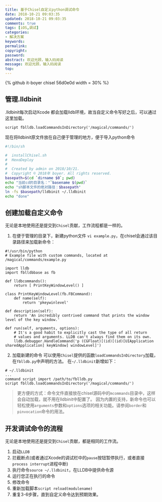 ```yaml
---
title: 基于Chisel自定义python调试命令
date: 2018-10-21 09:03:35
updated: 2018-10-21 09:03:35
comments: true
tags: [iOS,调试]
categories:
- 解决方案
keywords: 
permalink: 
copyright: 
password: 
abstract: 欢迎光顾，输入码阅读
message: 欢迎光顾，输入码阅读
top:   
---
```

<!--github库卡片-->
{% github it-boyer chisel 56d0e0d width = 30% %}
## 管理.lldbinit
.lldbinit每次启动Xcode 都会加载lldb环境，故当自定义命令写好之后，可以通过这里加载。
```
script fblldb.loadCommandsInDirectory('/magical/commands/')
```
现在将lldbinit原文件放在自己便于管理的地方，便于导入python命令
```sh
#!/bin/sh

#  installChisel.sh
#  HexoDeploy
#
#  Created by admin on 2018/10/21.
#  Copyright © 2018年 boyer. All rights reserved.
basepath=$(cd `dirname $0`; pwd)
echo "当前cd的目录名："`basename $(pwd)`
echo "sh脚本文件的绝对路径：$basepath"
ln -fs $basepath/lldbinit ~/.lldbinit
echo "done"
```
## 创建加载自定义命令
无论是本地使用还是提交到`Chisel`贡献，工作流程都是一样的。
1. 在便于管理的目录下，新建python文件 `vi example.py`，在chisel会通过该目录路径来加载新命令：
```
#!/usr/bin/python
# Example file with custom commands, located at /magical/commands/example.py

import lldb
import fblldbbase as fb

def lldbcommands():
    return [ PrintKeyWindowLevel() ]

class PrintKeyWindowLevel(fb.FBCommand):
    def name(self):
        return 'pkeywinlevel'

def description(self):
    return 'An incredibly contrived command that prints the window level of the key window.'

def run(self, arguments, options):
    # It's a good habit to explicitly cast the type of all return
    # values and arguments. LLDB can't always find them on its own.
    lldb.debugger.HandleCommand('p (CGFloat)[(id)[(id)[UIApplication sharedApplication] keyWindow] windowLevel]')
```
2. 加载新建的命令 
可以使用`Chisel`提供的函数`loadCommandsInDirectory`加载，在`fblldb.py`中声明的方法。
在`~/.lldbinit`新增如下：
```
# ~/.lldbinit
...
command script import /path/to/fblldb.py
script fblldb.loadCommandsInDirectory('/magical/commands/')
```
> 更方便的方式：命令文件直接放在chisel源码中的`mcommands`目录中，这样会自动加载，就不用在lldbinit中配置了。
因为内置的支持，新命令也可以轻松使用`arguments`参数和`options`选项的相关功能。请参阅`border`和`pinvocation`命令的用法。


## 开发调试命令的流程
无论是本地使用还是提交到`Chisel`贡献，都是相同的工作流。
1. 启动`LLDB`
2. 拦截断点(或者通过Xcode的调试栏中的`pause`按钮暂停执行，或者直接`process interrupt`进程中断)
3. 执行命令`source ~/.lldbinit`，在LLDB中提供命令源
4. 运行您正在执行的命令
5. 修改命令
6. 重新加载脚本`script reload(modulename)`
7. 重复3-6步骤，直到自定义命令达到预期效果。
